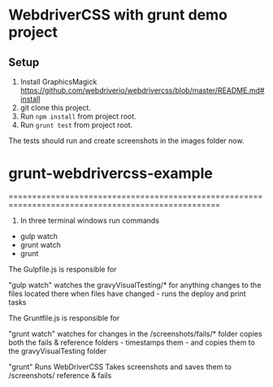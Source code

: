 # WebdriverCSS with grunt demo project

## Setup

1. Install  GraphicsMagick https://github.com/webdriverio/webdrivercss/blob/master/README.md#install
2. git clone this project.
3. Run `npm install` from project root.
4. Run `grunt test` from project root.

The tests should run and create screenshots in the images folder now.
# grunt-webdrivercss-example

===================================================================================================

1. In three terminal windows run commands
 * gulp watch  
 * grunt watch  
 * grunt  

The Gulpfile.js is responsible for

"gulp watch"
watches the gravyVisualTesting/* for anything changes to the files located there
when files have changed - runs the deploy and print tasks

The Gruntfile.js is responsible for

"grunt watch"
watches for changes in the /screenshots/fails/* folder
copies both the fails & reference folders - timestamps them - and copies them to the gravyVisualTesting folder

"grunt"
Runs WebDriverCSS
Takes screenshots and saves them to /screenshots/ reference & fails
